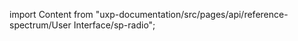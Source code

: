 
import Content from "uxp-documentation/src/pages/api/reference-spectrum/User Interface/sp-radio";

<Content query="product=photoshop"/>
